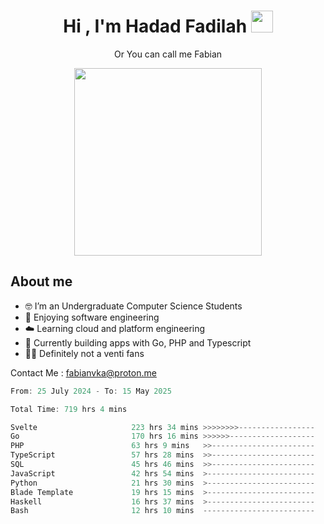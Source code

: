<h1 align="center">Hi , I'm Hadad Fadilah  <img src="https://media.giphy.com/media/hvRJCLFzcasrR4ia7z/giphy.gif" width="35" ></h1>
<p align="center"><span>Or You can call me <span style="font: bold">Fabian</span></p>
<p align="center">
<img src="https://media.tenor.com/78dNivDemDAAAAAi/speech-bubble-venti.gif" width="300"/>    
</p>

##  About me
- 🤓 I’m an Undergraduate Computer Science Students
- 🍰 Enjoying software engineering
- ☁️ Learning cloud and platform engineering
- 🧰 Currently building apps with Go, PHP and Typescript 
- 🏃‍♂️ Definitely not a venti fans

Contact Me : fabianvka@proton.me

<!--START_SECTION:waka-->

```go
From: 25 July 2024 - To: 15 May 2025

Total Time: 719 hrs 4 mins

Svelte                     223 hrs 34 mins >>>>>>>>-----------------   30.82 %
Go                         170 hrs 16 mins >>>>>>-------------------   23.48 %
PHP                        63 hrs 9 mins   >>-----------------------   08.71 %
TypeScript                 57 hrs 28 mins  >>-----------------------   07.93 %
SQL                        45 hrs 46 mins  >>-----------------------   06.31 %
JavaScript                 42 hrs 54 mins  >------------------------   05.91 %
Python                     21 hrs 30 mins  >------------------------   02.97 %
Blade Template             19 hrs 15 mins  >------------------------   02.66 %
Haskell                    16 hrs 37 mins  >------------------------   02.29 %
Bash                       12 hrs 10 mins  -------------------------   01.68 %
```

<!--END_SECTION:waka-->




<!--
**Fadil-Tao/Fadil-Tao** is a ✨ _special_ ✨ repository because its `README.md` (this file) appears on your GitHub profile.


